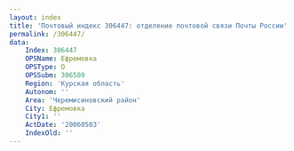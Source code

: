 ```yaml
---
layout: index
title: 'Почтовый индекс 306447: отделение почтовой связи Почты России'
permalink: /306447/
data:
    Index: 306447
    OPSName: Ефремовка
    OPSType: О
    OPSSubm: 306509
    Region: 'Курская область'
    Autonom: ''
    Area: 'Черемисиновский район'
    City: Ефремовка
    City1: ''
    ActDate: '20060503'
    IndexOld: ''
---
```

